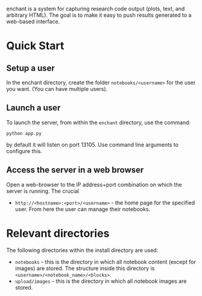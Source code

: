 enchant is a system for capturing research code output (plots, text, and
arbitrary HTML). The goal is to make it easy to push results generated to a
web-based interface.

# Quick Start

## Setup a user
In the enchant directory, create the folder `notebooks/<username>` for the user you want. (You can have multiple users).

## Launch a user
To launch the server, from within the `enchant` directory, use the command:

	python app.py

by default it will listen on port 13105. Use command line arguments to configure this.

## Access the server in a web browser
Open a web-browser to the IP address+port combination on which the server is
running. The crucial 

  * `http://<hostname>:<port>/<username>` - the home page for the specified user. From here the user can manage their notebooks.

# Relevant directories

The following directories within the install directory are used:

  * `notebooks` - this is the directory in which all notebook content (except
	for images) are stored. The structure inside this directory is
	`<username>/<notebook_name>/<blocks>`.
  * `upload/images` - this is the directory in which all notebook images are stored.

